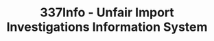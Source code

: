 ---
bigquery: https://console.cloud.google.com/bigquery?p=patents-public-data&d=usitc_investigations&page=dataset&project=sheets-management-319211
citation: US International Trade Commission 337Info Unfair Import Investigations Information
  System
contributors: US International Trade Comission
cost: None
description: US International Trade Commission 337Info Unfair Import Investigations
  Information System contains data on investigations done under Section 337. Section
  337 declares the infringement of certain statutory intellectual property rights
  and other forms of unfair competition in import trade to be unlawful practices.
  Most Section 337 investigations involve allegations of patent or registered trademark
  infringement.
documentation: FAQ and tutorial available on the site
last_edit: 04/08/2022, 23:59:30
location: https://pubapps2.usitc.gov/337external/
maintained_by: US International Trade Comission
schema_fields:
- finalDetViolation
- publication_number
- respondent
- endDateMarkmanHearing
- gcAttorney
- currentStatus
- ouiiParticipation
- complainant
- targetDate
- dateOfPublicationFrNotice
- id
- patentNumber
- lastUpdated
- cafcAppeals
- actualStartDateEvidHear
- investigationTermDate
- title
- htsNumbers
- docketNo
- aljAssigned
- startDateMarkmanHearing
- teoReliefGranted
- dateCreated
- internalRemand
- currentActiveALJ
- issueDateOtherNonFinal
- trademarkNumbers
- finalDetNoViolation
- investigationNo
- patentNumbers
- teoIdDueDate
- actualEndDateEvidHear
- ouiiAttorney
- teoProceedingInvolved
- scheduledStartDateEvidHear
- investigationType
- copyrightNumbers
- markmanHearing
- scheduledEndDateEvidHear
- dateComplaintFiled
- finalIdOnViolationDue
- invUnfairAct
- teoIdIssueDate
- finalIdOnViolationIssue
shortname: unfair_import_investigations
tags:
- import
- legal
- trade
timeframe: 2008-2021 (prior to 2008 downloadable as a JSON file)
title: 337Info - Unfair Import Investigations Information System
uuid: 2721f5ec-e599-4890-9265-9706719fc71e
---